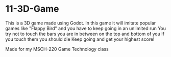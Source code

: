 # 11-3D-Game
This is a 3D game made using Godot.
In this game it will imitate popular games like "Flappy Bird" and you have to keep going in an unlimited run
You try not to touch the bars you are in between on the top and bottom of you
If you touch them you should die
Keep going and get your highest score!

Made for my MSCH-220 Game Technology class
